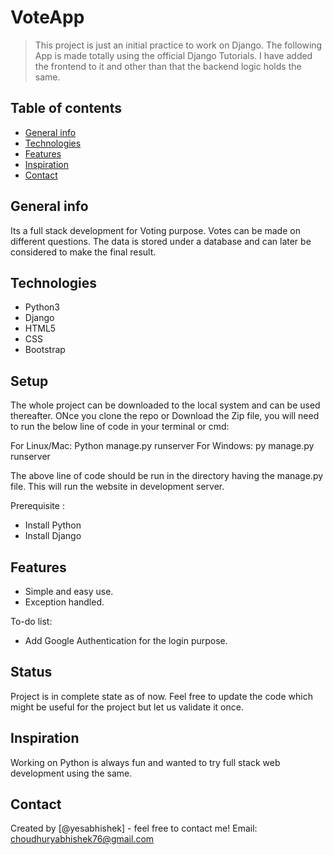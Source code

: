 # VoteApp
> This project is just an initial practice to work on Django. The following App is made totally using the official Django Tutorials. I have added the frontend to it and other than that the backend logic holds the same.  


## Table of contents
* [General info](#general-info)
* [Technologies](#technologies)
* [Features](#features)
* [Inspiration](#inspiration)
* [Contact](#contact)

## General info
Its a full stack development for Voting purpose. Votes can be made on different questions. The data is stored under a database and can later be considered to make the final result. 



## Technologies
* Python3
* Django
* HTML5
* CSS 
* Bootstrap


## Setup
The whole project can be downloaded to the local system and can be used thereafter. ONce you clone the repo or Download the Zip file, you will need to run the below line of code in your terminal or cmd:

For Linux/Mac: Python manage.py runserver 
For Windows: py manage.py runserver 

The above line of code should be run in the directory having the manage.py file. This will run the website in development server. 

Prerequisite :
* Install Python
* Install Django 

## Features
* Simple and easy use.
* Exception handled.

To-do list:
* Add Google Authentication for the login purpose.


## Status
Project is in complete state as of now. Feel free to update the code which might be useful for the project but let us validate it once. 

## Inspiration
Working on Python is always fun and wanted to try full stack web development using the same. 

## Contact
Created by [@yesabhishek] - feel free to contact me!
Email: choudhuryabhishek76@gmail.com
